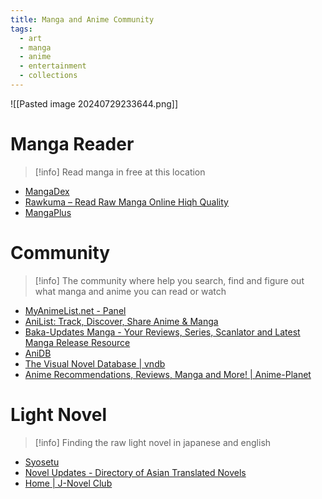 ```yaml
---
title: Manga and Anime Community
tags:
  - art
  - manga
  - anime
  - entertainment
  - collections
---
```

![[Pasted image 20240729233644.png]]

# Manga Reader

>[!info]
>Read manga in free at this location

- [MangaDex](https://mangadex.org/)
- [Rawkuma – Read Raw Manga Online Hiqh Quality](https://rawkuma.com/)
- [MangaPlus](https://mangaplus.shueisha.co.jp/updates)
# Community

>[!info]
>The community where help you search, find and figure out what manga and anime you can read or watch

- [MyAnimeList.net - Panel](https://myanimelist.net/)
- [AniList: Track, Discover, Share Anime & Manga](https://anilist.co/)
- [Baka-Updates Manga - Your Reviews, Series, Scanlator and Latest Manga Release Resource](https://www.mangaupdates.com/index.html)
- [AniDB](https://anidb.net/)
- [The Visual Novel Database | vndb](https://vndb.org/)
- [Anime Recommendations, Reviews, Manga and More! | Anime-Planet](https://www.anime-planet.com/)
# Light Novel

>[!info]
>Finding the raw light novel in japanese and english

- [Syosetu](https://syosetu.com/)
- [Novel Updates - Directory of Asian Translated Novels](https://www.novelupdates.com/)
- [Home | J-Novel Club](https://j-novel.club/)